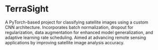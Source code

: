 # TerraSight
A PyTorch-based project for classifying satellite images using a custom CNN architecture. Incorporates batch normalization, dropout for regularization, data augmentation for enhanced model generalization, and adaptive learning rate scheduling. Aimed at advancing remote sensing applications by improving satellite image analysis accuracy.

